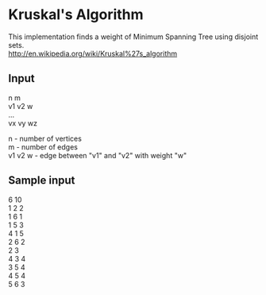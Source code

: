 # Kruskal's Algorithm

This implementation finds a weight of Minimum Spanning Tree using disjoint sets.  
http://en.wikipedia.org/wiki/Kruskal%27s_algorithm

## Input
n m  
v1 v2 w	 
...		    
vx vy wz

n - number of vertices  
m - number of edges  
v1 v2 w - edge between "v1" and "v2" with weight "w"

## Sample input
6 10  
1 2 2  
1 6 1  
1 5 3  
4 1 5  
2 6 2  
2 3   
4 3 4  
3 5 4  
4 5 4  
5 6 3